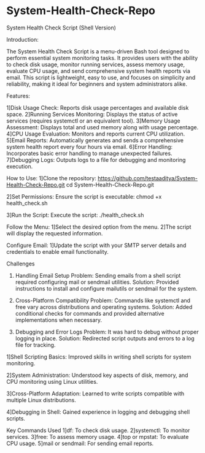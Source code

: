 # System-Health-Check-Repo

System Health Check Script (Shell Version)

Introduction:

The System Health Check Script is a menu-driven Bash tool designed to perform essential system monitoring tasks. It provides users with the ability to check disk usage, monitor running services, assess memory usage, evaluate CPU usage, and send comprehensive system health reports via email. This script is lightweight, easy to use, and focuses on simplicity and reliability, making it ideal for beginners and system administrators alike.


Features:

1]Disk Usage Check: Reports disk usage percentages and available disk space.
2]Running Services Monitoring: Displays the status of active services (requires systemctl or an equivalent tool).
3]Memory Usage Assessment: Displays total and used memory along with usage percentage.
4]CPU Usage Evaluation: Monitors and reports current CPU utilization.
5]Email Reports: Automatically generates and sends a comprehensive system health report every four hours via email.
6]Error Handling: Incorporates basic error handling to manage unexpected failures.
7]Debugging Logs: Outputs logs to a file for debugging and monitoring execution.

How to Use:
1]Clone the repository:
https://github.com/testaaditya/System-Health-Check-Repo.git
cd System-Health-Check-Repo.git

2]Set Permissions: Ensure the script is executable:
chmod +x health_check.sh

3]Run the Script: Execute the script:
./health_check.sh

Follow the Menu:
1]Select the desired option from the menu.
2]The script will display the requested information.
 

Configure Email:
1]Update the script with your SMTP server details and credentials to enable email functionality.

Challenges
1. Handling Email Setup
Problem: Sending emails from a shell script required configuring mail or sendmail utilities.
Solution: Provided instructions to install and configure mailutils or sendmail for the system.

2. Cross-Platform Compatibility
Problem: Commands like systemctl and free vary across distributions and operating systems.
Solution: Added conditional checks for commands and provided alternative implementations when necessary.

3. Debugging and Error Logs
Problem: It was hard to debug without proper logging in place.
Solution: Redirected script outputs and errors to a log file for tracking.

1]Shell Scripting Basics:
Improved skills in writing shell scripts for system monitoring.

2]System Administration:
Understood key aspects of disk, memory, and CPU monitoring using Linux utilities.

3]Cross-Platform Adaptation:
Learned to write scripts compatible with multiple Linux distributions.

4]Debugging in Shell:
Gained experience in logging and debugging shell scripts.

Key Commands Used
1]df: To check disk usage.
2]systemctl: To monitor services.
3]free: To assess memory usage.
4]top or mpstat: To evaluate CPU usage.
5]mail or sendmail: For sending email reports.

